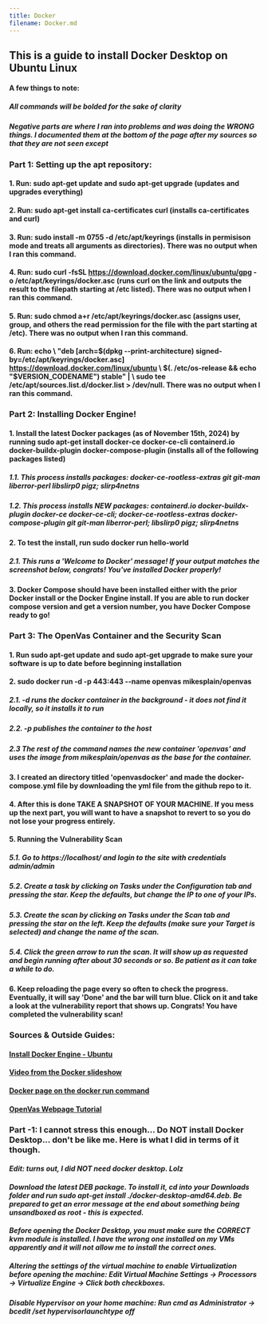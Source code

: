```yaml
---
title: Docker
filename: Docker.md
---
```


## This is a guide to install Docker Desktop on Ubuntu Linux
#### A few things to note:
##### All commands will be bolded for the sake of clarity
##### Negative parts are where I ran into problems and was doing the WRONG things. I documented them at the bottom of the page after my sources so that they are not seen except 

### Part 1: Setting up the apt repository:
   #### 1. Run: **sudo apt-get update** and **sudo apt-get upgrade** (updates and upgrades everything)
   #### 2. Run: **sudo apt-get install ca-certificates curl** (installs ca-certificates and curl)
   #### 3. Run: **sudo install -m 0755 -d /etc/apt/keyrings** (installs in permisison mode and treats all arguments as directories). There was no output when I ran this command.
   #### 4. Run: **sudo curl -fsSL https://download.docker.com/linux/ubuntu/gpg -o /etc/apt/keyrings/docker.asc** (runs curl on the link and outputs the result to the filepath starting at /etc listed). There was no output when I ran this command.
#### 5. Run: **sudo chmod a+r /etc/apt/keyrings/docker.asc** (assigns user, group, and others the read permission for the file with the part starting at /etc). There was no output when I ran this command.
#### 6. Run: **echo \ "deb [arch=$(dpkg --print-architecture) signed-by=/etc/apt/keyrings/docker.asc] https://download.docker.com/linux/ubuntu \ $(. /etc/os-release && echo "$VERSION_CODENAME") stable" | \ sudo tee /etc/apt/sources.list.d/docker.list > /dev/null**. There was no output when I ran this command.

### Part 2: Installing Docker Engine!
#### 1. Install the latest Docker packages (as of November 15th, 2024) by running **sudo apt-get install docker-ce docker-ce-cli containerd.io docker-buildx-plugin docker-compose-plugin** (installs all of the following packages listed)
##### 1.1. This process installs packages: docker-ce-rootless-extras git git-man liberror-perl libslirp0 pigz; slirp4netns
##### 1.2. This process installs NEW packages:  containerd.io docker-buildx-plugin docker-ce docker-ce-cli; docker-ce-rootless-extras docker-compose-plugin git git-man liberror-perl; libslirp0 pigz; slirp4netns
#### 2. To test the install, run **sudo docker run hello-world**
##### 2.1. This runs a 'Welcome to Docker' message! If your output matches the screenshot below, congrats! You've installed Docker properly!
#### 3. Docker Compose should have been installed either with the prior Docker install or the Docker Engine install. If you are able to run docker compose version and get a version number, you have Docker Compose ready to go!

### Part 3: The OpenVas Container and the Security Scan
#### 1. Run **sudo apt-get update** and **sudo apt-get upgrade** to make sure your software is up to date before beginning installation
#### 2. **sudo docker run -d -p 443:443 --name openvas mikesplain/openvas**
##### 2.1. -d runs the docker container in the background - it does not find it locally, so it installs it to run
##### 2.2. -p publishes the container to the host
##### 2.3 The rest of the command names the new container 'openvas' and uses the image from mikesplain/openvas as the base for the container.
#### 3. I created an directory titled 'openvasdocker' and made the docker-compose.yml file by downloading the yml file from the github repo to it.
#### 4. After this is done TAKE A SNAPSHOT OF YOUR MACHINE. If you mess up the next part, you will want to have a snapshot to revert to so you do not lose your progress entirely. 
#### 5. Running the Vulnerability Scan
##### 5.1. Go to https://localhost/ and login to the site with credentials admin/admin
##### 5.2. Create a task by clicking on Tasks under the Configuration tab and pressing the star. Keep the defaults, but change the IP to one of your IPs. 
##### 5.3. Create the scan by clicking on Tasks under the Scan tab and pressing the star on the left. Keep the defaults (make sure your Target is selected) and change the name of the scan.
##### 5.4. Click the green arrow to run the scan. It will show up as requested and begin running after about 30 seconds or so. Be patient as it can take a while to do.
#### 6. Keep reloading the page every so often to check the progress. Eventually, it will say 'Done' and the bar will turn blue. Click on it and take a look at the vulnerability report that shows up. Congrats! You have completed the vulnerability scan!

### Sources & Outside Guides:
#### [Install Docker Engine - Ubuntu](https://docs.docker.com/engine/install/ubuntu/)
#### [Video from the Docker slideshow](https://utulsa.hosted.panopto.com/Panopto/Pages/Embed.aspx?id=75912983-0806-47a5-a3ad-acc9018aaec3)
#### [Docker page on the docker run command](https://docs.docker.com/reference/cli/docker/container/run/)
#### [OpenVas Webpage Tutorial](https://community.greenbone.net/getting-started/configuring-and-running-first-scan/)



### Part -1: I cannot stress this enough... Do NOT install Docker Desktop... don't be like me. Here is what I did in terms of it though. 
#### *Edit: turns out, I did NOT need docker desktop. Lolz*
#### *Download the latest DEB package. To install it, cd into your Downloads folder and run sudo apt-get install ./docker-desktop-amd64.deb. Be prepared to get an error message at the end about something being unsandboxed as root - this is expected.*
#### *Before opening the Docker Desktop, you must make sure the CORRECT kvm module is installed. I have the wrong one installed on my VMs apparently and it will not allow me to install the correct ones.*
##### *Altering the settings of the virtual machine to enable Virtualization before opening the machine: Edit Virtual Machine Settings -> Processors -> Virtualize Engine -> Click both checkboxes.*
##### *Disable Hypervisor on your home machine: Run cmd as Administrator -> bcedit /set hypervisorlaunchtype off*
